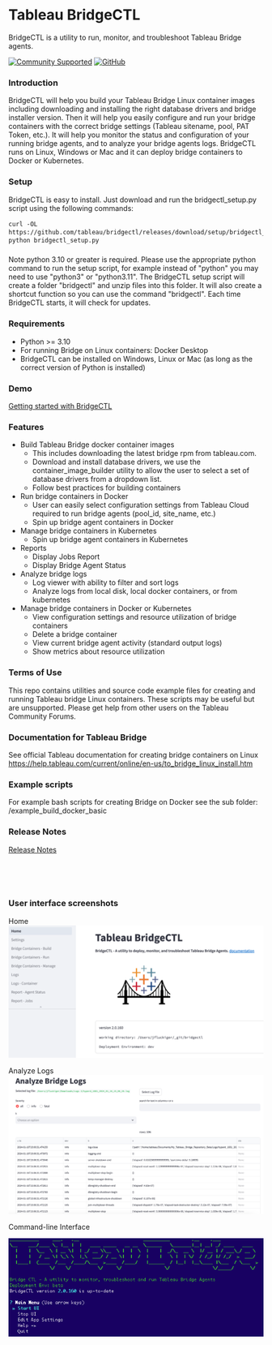 
# Tableau BridgeCTL
BridgeCTL is a utility to run, monitor, and troubleshoot Tableau Bridge agents. 

[![Community Supported](https://img.shields.io/badge/Support%20Level-Community%20Supported-457387.svg)](https://www.tableau.com/support-levels-it-and-developer-tools)
[![GitHub](https://img.shields.io/badge/license-MIT-brightgreen.svg)](https://raw.githubusercontent.com/Tableau/TabPy/master/LICENSE)

### Introduction
BridgeCTL will help you build your Tableau Bridge Linux container images including downloading and installing the right database drivers and bridge installer version. Then it will help you easily configure and run your bridge containers with the correct bridge settings (Tableau sitename, pool, PAT Token, etc.). It will help you monitor the status and configuration of your running bridge agents, and to analyze your bridge agents logs. BridgeCTL runs on Linux, Windows or Mac and it can deploy bridge containers to Docker or Kubernetes.

### Setup
BridgeCTL is easy to install. Just download and run the bridgectl_setup.py script using the following commands:

```
curl -OL https://github.com/tableau/bridgectl/releases/download/setup/bridgectl_setup.py
python bridgectl_setup.py
```

### 
Note python 3.10 or greater is required. Please use the appropriate python command to run the setup script, for example instead of "python" you may need to use "python3" or "python3.11".
The BridgeCTL setup script will create a folder "bridgectl" and unzip files into this folder. It will also create a shortcut function so you can use the command "bridgectl". Each time BridgeCTL starts, it will check for updates.

### Requirements
- Python >= 3.10
- For running Bridge on Linux containers: Docker Desktop
- BridgeCTL can be installed on Windows, Linux or Mac (as long as the correct version of Python is installed)

### Demo
[Getting started with BridgeCTL](https://www.youtube.com/watch?v=n_jMKC9t6hw)

### Features
- Build Tableau Bridge docker container images
  - This includes downloading the latest bridge rpm from tableau.com.
  - Download and install database drivers, we use the container_image_builder utility to allow the user to select a set of database drivers from a dropdown list.
  - Follow best practices for building containers
- Run bridge containers in Docker
  - User can easily select configuration settings from Tableau Cloud required to run bridge agents (pool_id, site_name, etc.)
  - Spin up bridge agent containers in Docker
- Manage bridge containers in Kubernetes
  - Spin up bridge agent containers in Kubernetes
- Reports
  - Display Jobs Report
  - Display Bridge Agent Status
- Analyze bridge logs
  - Log viewer with ability to filter and sort logs
  - Analyze logs from local disk, local docker containers, or from kubernetes
- Manage bridge containers in Docker or Kubernetes
  - View configuration settings and resource utilization of bridge containers
  - Delete a bridge container
  - View current bridge agent activity (standard output logs)
  - Show metrics about resource utilization

### Terms of Use
This repo contains utilities and source code example files for creating and running Tableau bridge Linux containers. These scripts may be useful but are unsupported. Please get help from other users on the Tableau Community Forums.

### Documentation for Tableau Bridge
See official Tableau documentation for creating bridge containers on Linux
https://help.tableau.com/current/online/en-us/to_bridge_linux_install.htm

### Example scripts
For example bash scripts for creating Bridge on Docker see the sub folder: /example_build_docker_basic

### Release Notes
[Release Notes](RELEASE_NOTES.md)

<br><br><br>
### User interface screenshots
Home
![BridgeCTL Home](assets/home2.png)

Analyze Logs
![BridgeCTL Logs](assets/logs.png)

Command-line Interface

![BridgeCTL CLI](assets/cli.png)

